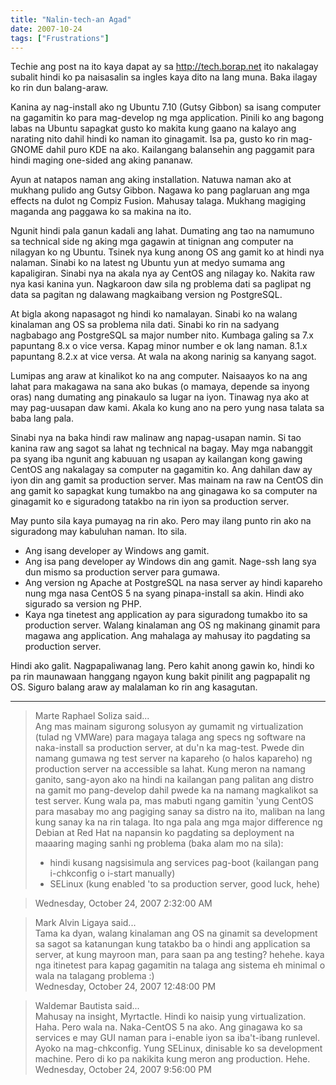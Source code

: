 ```yaml
---
title: "Nalin-tech-an Agad"
date: 2007-10-24
tags: ["Frustrations"]
---
```


Techie ang post na ito kaya dapat ay sa http://tech.borap.net ito nakalagay subalit hindi ko pa naisasalin sa ingles kaya dito na lang muna. Baka ilagay ko rin dun balang-araw.

Kanina ay nag-install ako ng Ubuntu 7.10 (Gutsy Gibbon) sa isang computer na gagamitin ko para mag-develop ng mga application. Pinili ko ang bagong labas na Ubuntu sapagkat gusto ko makita kung gaano na kalayo ang narating nito dahil hindi ko naman ito ginagamit. Isa pa, gusto ko rin mag-GNOME dahil puro KDE na ako. Kailangang balansehin ang paggamit para hindi maging one-sided ang aking pananaw.

Ayun at natapos naman ang aking installation. Natuwa naman ako at mukhang pulido ang Gutsy Gibbon. Nagawa ko pang paglaruan ang mga effects na dulot ng Compiz Fusion. Mahusay talaga. Mukhang magiging maganda ang paggawa ko sa makina na ito.

Ngunit hindi pala ganun kadali ang lahat. Dumating ang tao na namumuno sa technical side ng aking mga gagawin at tinignan ang computer na nilagyan ko ng Ubuntu. Tsinek nya kung anong OS ang gamit ko at hindi nya nalaman. Sinabi ko na latest ng Ubuntu yun at medyo sumama ang kapaligiran. Sinabi nya na akala nya ay CentOS ang nilagay ko. Nakita raw nya kasi kanina yun. Nagkaroon daw sila ng problema dati sa paglipat ng data sa pagitan ng dalawang magkaibang version ng PostgreSQL.

At bigla akong napasagot ng hindi ko namalayan. Sinabi ko na walang kinalaman ang OS sa problema nila dati. Sinabi ko rin na sadyang nagbabago ang PostgreSQL sa major number nito. Kumbaga galing sa 7.x papuntang 8.x o vice versa. Kapag minor number e ok lang naman. 8.1.x papuntang 8.2.x at vice versa. At wala na akong narinig sa kanyang sagot.

Lumipas ang araw at kinalikot ko na ang computer. Naisaayos ko na ang lahat para makagawa na sana ako bukas (o mamaya, depende sa inyong oras) nang dumating ang pinakaulo sa lugar na iyon. Tinawag nya ako at may pag-uusapan daw kami. Akala ko kung ano na pero yung nasa talata sa baba lang pala.

Sinabi nya na baka hindi raw malinaw ang napag-usapan namin. Si tao kanina raw ang sagot sa lahat ng technical na bagay. May mga nabanggit pa syang iba ngunit ang kabuuan ng usapan ay kailangan kong gawing CentOS ang nakalagay sa computer na gagamitin ko. Ang dahilan daw ay iyon din ang gamit sa production server. Mas mainam na raw na CentOS din ang gamit ko sapagkat kung tumakbo na ang ginagawa ko sa computer na ginagamit ko e siguradong tatakbo na rin iyon sa production server.

May punto sila kaya pumayag na rin ako. Pero may ilang punto rin ako na siguradong may kabuluhan naman. Ito sila.
- Ang isang developer ay Windows ang gamit.
- Ang isa pang developer ay Windows din ang gamit. Nage-ssh lang sya dun mismo sa production server para gumawa.
- Ang version ng Apache at PostgreSQL na nasa server ay hindi kapareho nung mga nasa CentOS 5 na syang pinapa-install sa akin. Hindi ako sigurado sa version ng PHP.
- Kaya nga tinetest ang application ay para siguradong tumakbo ito sa production server. Walang kinalaman ang OS ng makinang ginamit para magawa ang application. Ang mahalaga ay mahusay ito pagdating sa production server.

Hindi ako galit. Nagpapaliwanag lang. Pero kahit anong gawin ko, hindi ko pa rin maunawaan hanggang ngayon kung bakit pinilit ang pagpapalit ng OS. Siguro balang araw ay malalaman ko rin ang kasagutan.

---

> Marte Raphael Soliza said...  
> Ang mas mainam sigurong solusyon ay gumamit ng virtualization (tulad ng VMWare) para magaya talaga ang specs ng software na naka-install sa production server, at du'n ka mag-test. Pwede din namang gumawa ng test server na kapareho (o halos kapareho) ng production server na accessible sa lahat. Kung meron na namang ganito, sang-ayon ako na hindi na kailangan pang palitan ang distro na gamit mo pang-develop dahil pwede ka na namang magkalikot sa test server. Kung wala pa, mas mabuti ngang gamitin 'yung CentOS para masabay mo ang pagiging sanay sa distro na ito, maliban na lang kung sanay ka na rin talaga. Ito nga pala ang mga major difference ng Debian at Red Hat na napansin ko pagdating sa deployment na maaaring maging sanhi ng problema (baka alam mo na sila):
> - hindi kusang nagsisimula ang services pag-boot (kailangan pang i-chkconfig o i-start manually)
> - SELinux (kung enabled 'to sa production server, good luck, hehe)

> Wednesday, October 24, 2007 2:32:00 AM 

> Mark Alvin Ligaya said...  
> Tama ka dyan, walang kinalaman ang OS na ginamit sa development sa sagot sa katanungan kung tatakbo ba o hindi ang application sa server, at kung mayroon man, para saan pa ang testing? hehehe. kaya nga itinetest para kapag gagamitin na talaga ang sistema eh minimal o wala na talagang problema :)  
> Wednesday, October 24, 2007 12:48:00 PM 

> Waldemar Bautista said...  
> Mahusay na insight, Myrtactle. Hindi ko naisip yung virtualization. Haha. Pero wala na. Naka-CentOS 5 na ako.
> Ang ginagawa ko sa services e may GUI naman para i-enable iyon sa iba't-ibang runlevel. Ayoko na mag-chkconfig. Yung SELinux, dinisable ko sa development machine. Pero di ko pa nakikita kung meron ang production. Hehe.  
> Wednesday, October 24, 2007 9:56:00 PM 